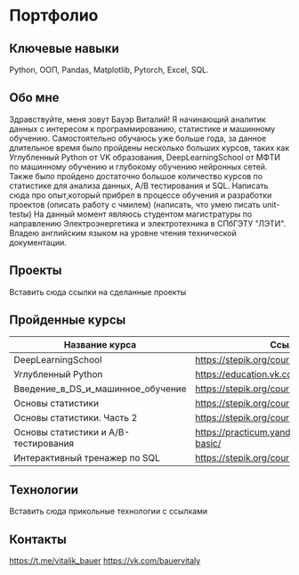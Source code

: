 # Портфолио
## Ключевые навыки
Python, ООП, Pandas, Matplotlib, Pytorch, Excel, SQL. 
## Обо мне
Здравствуйте, меня зовут Бауэр Виталий! Я начинающий аналитик данных с интересом к программированию, статистике и машинному обучению. Самостоятельно обучаюсь уже больше года, за данное длительное время было пройдены несколько больших курсов, таких как Углубленный Python от VK образования, DeepLearningSchool от МФТИ по машинному обучению и глубокому обучению нейронных сетей. Также было пройдено достаточно большое количество курсов по статистике для анализа данных, A/B тестирования и SQL.
Написать сюда про опыт,который прибрел в процессе обучения и разработки проектов (описать работу с чмилем) (написать, что умею писать unit-testы)
На данный момент являюсь студентом магистратуры по направлению Электроэнергетика и электротехника в СПбГЭТУ "ЛЭТИ".
Владею английским языком на уровне чтения технической документации.
## Проекты

Вставить сюда ссылки на сделанные проекты

## Пройденные курсы
| Название курса                         | Ссылка                                          |
|----------------------------------------|-------------------------------------------------|
| DeepLearningSchool                     | https://stepik.org/course/124069/syllabus       |
| Углубленный Python                     | https://education.vk.company/program/172        |
| Введение_в_DS_и_машинное_обучение      | https://stepik.org/course/4852/info             |
| Основы статистики                      | https://stepik.org/course/76/info               |
| Основы статистики. Часть 2             | https://stepik.org/course/524/info              |
| Основы статистики и A/B-тестирования   | https://practicum.yandex.ru/statistics-basic/   |
| Интерактивный тренажер по SQL          | https://stepik.org/course/63054/info            |
## Технологии
Вставить сюда прикольные технологии с ссылками
## Контакты
https://t.me/vitalik_bauer
https://vk.com/bauervitaly


<!--
**Gangsta3228/Gangsta3228** is a ✨ _special_ ✨ repository because its `README.md` (this file) appears on your GitHub profile.

Here are some ideas to get you started:

- 🔭 I’m currently working on ...
- 🌱 I’m currently learning ...
- 👯 I’m looking to collaborate on ...
- 🤔 I’m looking for help with ...
- 💬 Ask me about ...
- 📫 How to reach me: ...
- 😄 Pronouns: ...
- ⚡ Fun fact: ...
-->
